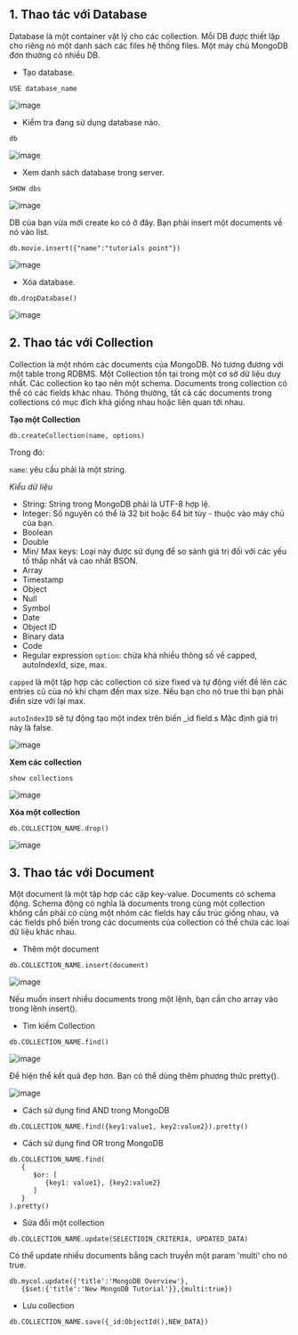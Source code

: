 ## 1. Thao tác với Database

Database là một container vật lý cho các collection. Mỗi DB được thiết lập cho riêng nó một danh sách các files hệ thống files. Một máy chủ MongoDB đơn thường có nhiều DB.

- Tạo database.

```
USE database_name
```

![image](https://user-images.githubusercontent.com/111716161/190946017-fb07d90d-7f59-4f11-ae35-65ccd58cdd8b.png)

- Kiểm tra đang sử dụng database nào. 

```
db
```

![image](https://user-images.githubusercontent.com/111716161/190946058-fea0b789-0519-4be6-a8ae-be02d5ce9b5a.png)

- Xem danh sách database trong server. 

```
SHOW dbs
```

![image](https://user-images.githubusercontent.com/111716161/190946130-aba677b4-c856-44f2-8fbf-737a081e28f9.png)

DB của bạn vừa mới create ko có ở đây. Bạn phải insert một documents về nó vào list.

```
db.movie.insert({"name":"tutorials point"})
```

![image](https://user-images.githubusercontent.com/111716161/190946357-0d8b8859-ac22-455e-853b-723c480967c7.png)

- Xóa database.

```
db.dropDatabase()
```

![image](https://user-images.githubusercontent.com/111716161/190946393-e11b0ac2-ebb3-4e50-bacf-e9390544b166.png)

## 2. Thao tác với Collection

Collection là một nhóm các documents của MongoDB. Nó tương đương với một table trong RDBMS. Một Collection tồn tại trong một cơ sở dữ liệu duy nhất. Các collection ko tạo nên một schema. Documents trong collection có thể có các fields khác nhau. Thông thường, tất cả các documents trong collections có mục đích khá giống nhau hoặc liên quan tới nhau.

**Tạo một Collection**

```
db.createCollection(name, options)
```

Trong đó: 

`name`: yêu cầu phải là một string.

*Kiểu dữ liệu*
  - String: String trong MongoDB phải là UTF-8 hợp lệ.
  - Integer: Số nguyên có thể là 32 bit hoặc 64 bit tùy   - thuộc vào máy chủ của bạn.
  - Boolean
  - Double
  - Min/ Max keys: Loại này được sử dụng để so sánh giá trị đối với các yếu tố thấp nhất và cao nhất BSON.
  - Array
  - Timestamp
  - Object
  - Null
  - Symbol
  - Date
  - Object ID
  - Binary data
  - Code
  - Regular expression
`option`: chứa khá nhiều thông số về capped, autoIndexId, size, max. 

`capped` là một tập hợp các collection có size fixed và tự động viết đề lên các entries cũ của nó khi chạm đến max size. Nếu bạn cho nó true thì bạn phải điền size với lại max. 

`autoIndexID` sẽ tự động tạo một index trên biến _id field.s Mặc định giá trị này là false.

![image](https://user-images.githubusercontent.com/111716161/190946613-ddca19e8-8665-4f98-83ec-92d61c8110e1.png)

**Xem các collection**

```
show collections
```

![image](https://user-images.githubusercontent.com/111716161/190946703-452a5d48-ea22-421b-8c07-f68799e359c8.png)

**Xóa một collection**

```
db.COLLECTION_NAME.drop()
```

![image](https://user-images.githubusercontent.com/111716161/190946765-451e0559-8a3a-4baa-bae5-9b64fe329cb6.png)

## 3. Thao tác với Document

Một document là một tập hợp các cặp key-value. Documents có schema động. Schema động có nghĩa là documents trong cùng một collection không cần phải có cùng một nhóm các fields hay cấu trúc giống nhau, và các fields phổ biến trong các documents của collection có thể chứa các loại dữ liệu khác nhau.

- Thêm một document

```
db.COLLECTION_NAME.insert(document)
```

![image](https://user-images.githubusercontent.com/111716161/190947776-78da775d-3fda-463a-99ff-bbd2bd405983.png)

Nếu muốn insert nhiều documents trong một lệnh, bạn cần cho array vào trong lệnh insert().

- Tìm kiếm Collection

```
db.COLLECTION_NAME.find()
```

![image](https://user-images.githubusercontent.com/111716161/190947911-ffd6476f-7e57-48fc-bbfd-2cd0c214a77e.png)

Để hiện thể kết quả đẹp hơn. Bạn có thể dùng thêm phương thức pretty().

![image](https://user-images.githubusercontent.com/111716161/190948202-b3ef0573-d4d9-447e-9d47-6b842964e654.png)

- Cách sử dụng find AND trong MongoDB

```
db.COLLECTION_NAME.find({key1:value1, key2:value2}).pretty()
```

- Cách sử dụng find OR trong MongoDB

```
db.COLLECTION_NAME.find(
   {
      $or: [
         {key1: value1}, {key2:value2}
      ]
   }
).pretty()
```

- Sửa đổi một collection

```
db.COLLECTION_NAME.update(SELECTIOIN_CRITERIA, UPDATED_DATA)
```

Có thể update nhiều documents bằng cach truyền một param 'multi' cho nó true.

```
db.mycol.update({'title':'MongoDB Overview'},
   {$set:{'title':'New MongoDB Tutorial'}},{multi:true})
```

- Lưu collection

```
db.COLLECTION_NAME.save({_id:ObjectId(),NEW_DATA})
```

